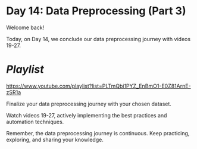 # **Day 14: Data Preprocessing (Part 3)**

Welcome back!

Today, on Day 14, we conclude our data preprocessing journey with videos 19-27.

# *Playlist* 

https://www.youtube.com/playlist?list=PLTmQbi1PYZ_EnBmO1-E0Z81ArnE-zSR1a

Finalize your data preprocessing journey with your chosen dataset.

Watch videos 19-27, actively implementing the best practices and automation techniques.

Remember, the data preprocessing journey is continuous. Keep practicing, exploring, and sharing your knowledge.
